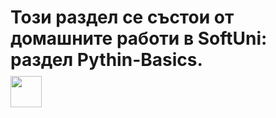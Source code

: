 <h1>Този раздел се състои от домашните работи в SoftUni: раздел Pythin-Basics.</h1> 
<img src="https://img.icons8.com/color/48/null/python--v1.png" style="width: 50px; position: relative; float: left; margin-right: 20px; top: -10px;"/>
